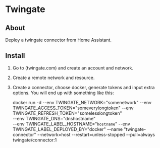 # Twingate

## About
Deploy a twingate connector from Home Assistant.

## Install
1. Go to (twingate.com) and create an account and network.
2. Create a remote network and resource.
3. Create a connector, choose docker, generate tokens and input extra options. You will end up with something like this:


    docker run -d 
      --env TWINGATE_NETWORK="somenetwork" 
      --env TWINGATE_ACCESS_TOKEN="someverylongtoken" 
      --env TWINGATE_REFRESH_TOKEN="somelesslongtoken"  
      --env TWINGATE_DNS="dnshostname"  
      --env TWINGATE_LABEL_HOSTNAME="`hostname`" 
      --env TWINGATE_LABEL_DEPLOYED_BY="docker" 
      --name "twingate-connector" 
      --network=host 
      --restart=unless-stopped 
      --pull=always 
      twingate/connector:1